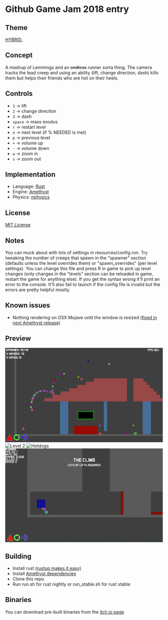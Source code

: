 # Github Game Jam 2018 entry

## Theme
[HYBRID.](https://itch.io/jam/game-off-2018)

## Concept
A mashup of Lemmings and an ~~endless~~ runner sorta thing. The camera tracks the lead creep and using an ability (lift, change direction, dash) kills them but helps their friends who are hot on their heels.

## Controls
  - ``1`` -> lift
  - ``2`` -> change direction
  - ``3`` -> dash
  - ``space`` -> mass exodus
  - ``r`` -> restart level
  - ``n`` -> next level (if % NEEDED is met)
  - ``p`` -> previous level
  - ``+`` -> volume up
  - ``-`` -> volume down
  - ``w`` -> zoom in
  - ``s`` -> zoom out

## Implementation
  - Language: [Rust](https://www.rust-lang.org/)
  - Engine: [Amethyst](https://www.amethyst.rs/)
  - Physics: [nphysics](https://www.nphysics.org/)

## License
[MIT License](LICENSE-MIT)

## Notes
You can muck about with lots of settings in resources/config.ron. Try tweaking the number of creeps that spawn in the "spawner" section (defaults unless the level overrides them) or "spawn_overrides" (per level settings). You can change this file and press R in game to pick up level changes (only changes in the "levels" section can be reloaded in game, restart the game for anything else). If you get the syntax wrong it'll print an error to the console. It'll also fail to launch if the config file is invalid but the errors are pretty helpful mostly.

## Known issues
  - Nothing rendering on OSX Mojave until the window is resized [(fixed in next Amethyst release)](https://github.com/amethyst/amethyst/issues/1036)

## Preview
![Little house](screenshots/little_house.png "Little house")
![Level 2](screenshots/level_2.gif "Level 2")
![Hotdogs](screenshots/hotdogs.gif "Hotdogs")
![Loads of creeps](screenshots/loads_of_creeps.gif "Loads of creeps")

## Building
  - Install rust [(rustup makes it easy)](https://rustup.rs/)
  - Install [Amethyst dependencies](https://github.com/amethyst/amethyst#dependencies)
  - Clone this repo
  - Run run.sh for rust nightly or run_stable.sh for rust stable

## Binaries
You can download pre-built binaries from the [itch.io page](https://cs2dsb.itch.io/lemrunner)